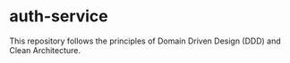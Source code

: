 # auth-service

This repository follows the principles of Domain Driven Design (DDD) and Clean Architecture.
